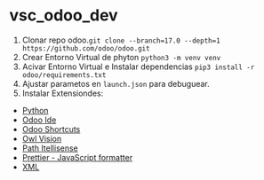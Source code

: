 # vsc_odoo_dev


1. Clonar repo odoo.`git clone --branch=17.0 --depth=1 https://github.com/odoo/odoo.git`
2. Crear Entorno Virtual de phyton `python3 -m venv venv`
3. Acivar Entorno Virtual e Instalar dependencias `pip3 install -r odoo/requirements.txt`
4. Ajustar parametos en `launch.json` para debuguear.
5. Instalar Extensiondes:
- [Python](https://marketplace.visualstudio.com/items?itemName=ms-python.python)
- [Odoo Ide](https://marketplace.visualstudio.com/items?itemName=trinhanhngoc.vscode-odoo)
- [Odoo Shortcuts](https://marketplace.visualstudio.com/items?itemName=mvintg.odoo-file)
- [Owl Vision](https://marketplace.visualstudio.com/items?itemName=Odoo.owl-vision)
- [Path Itellisense](https://marketplace.visualstudio.com/items?itemName=christian-kohler.path-intellisense)
- [Prettier - JavaScript formatter](https://marketplace.visualstudio.com/items?itemName=bysabi.prettier-vscode-standard)
- [XML](https://marketplace.visualstudio.com/items?itemName=redhat.vscode-xml)
